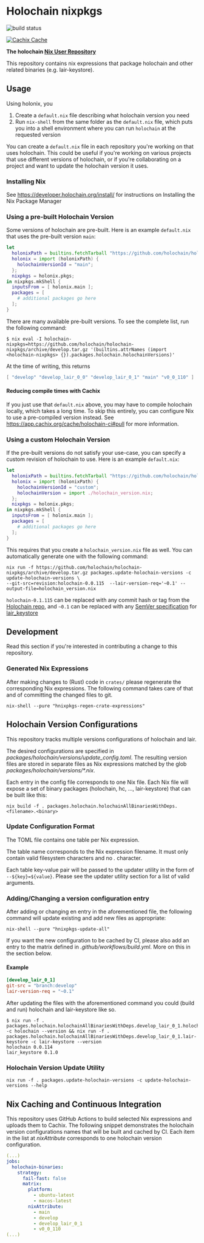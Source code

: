 # Holochain nixpkgs

![build status](https://github.com/holochain/holochain-nixpkgs/actions/workflows/build.yml/badge.svg)

[![Cachix Cache](https://img.shields.io/badge/cachix/holochain-ci-blue.svg)](https://holochain-ci.cachix.org)

**The holochain [Nix User Repository](https://github.com/nix-community/NUR)**

This repository contains nix expressions that package holochain and other related binaries (e.g. lair-keystore).

## Usage

Using holonix, you
1. Create a `default.nix` file describing what holochain version you need
2. Run `nix-shell` from the same folder as the `default.nix` file, which puts you into a shell environment where you can run `holochain` at the requested version

You can create a `default.nix` file in each repository you're working on that uses holochain. This could be useful if you're working on various projects that use different versions of holochain, or if you're collaborating on a project and want to update the holochain version it uses.

### Installing Nix

See <https://developer.holochain.org/install/> for instructions on Installing the Nix Package Manager

### Using a pre-built Holochain Version

Some versions of holochain are pre-built. Here is an example `default.nix` that uses the pre-built version `main`:

```nix
let
  holonixPath = builtins.fetchTarball "https://github.com/holochain/holonix/archive/f3ecb117bdd876b8dcb33ad04984c5da5b2d358c.tar.gz";
  holonix = import (holonixPath) {
    holochainVersionId = "main";
  };
  nixpkgs = holonix.pkgs;
in nixpkgs.mkShell {
  inputsFrom = [ holonix.main ];
  packages = [
    # additional packages go here
  ];
}
```

There are many available pre-built versions. To see the complete list, run the following command:
```shell
$ nix eval -I holochain-nixpkgs=https://github.com/holochain/holochain-nixpkgs/archive/develop.tar.gz '(builtins.attrNames (import <holochain-nixpkgs> {}).packages.holochain.holochainVersions)'
```

At the time of writing, this returns
```nix
[ "develop" "develop_lair_0_0" "develop_lair_0_1" "main" "v0_0_110" ]
```

#### Reducing compile times with Cachix

If you just use that `default.nix` above, you may have to compile holochain locally, which takes a long time. To skip this entirely, you can configure Nix to use a pre-compiled version instead. See <https://app.cachix.org/cache/holochain-ci#pull> for more information.

### Using a custom Holochain Version

If the pre-built versions do not satisfy your use-case, you can specify a custom revision of holochain to use. Here is an example `default.nix`:

```nix
let
  holonixPath = builtins.fetchTarball "https://github.com/holochain/holonix/archive/f3ecb117bdd876b8dcb33ad04984c5da5b2d358c.tar.gz";
  holonix = import (holonixPath) {
    holochainVersionId = "custom";
    holochainVersion = import ./holochain_version.nix;
  };
  nixpkgs = holonix.pkgs;
in nixpkgs.mkShell {
  inputsFrom = [ holonix.main ];
  packages = [
    # additional packages go here
  ];
}
```

This requires that you create a `holochain_version.nix` file as well. You can automatically generate one with the following command:

```shell
nix run -f https://github.com/holochain/holochain-nixpkgs/archive/develop.tar.gz packages.update-holochain-versions -c update-holochain-versions \
--git-src=revision:holochain-0.0.115  --lair-version-req='~0.1' --output-file=holochain_version.nix
```

`holochain-0.1.115` can be replaced with any commit hash or tag from the [Holochain repo](https://github.com/holochain/holochain), and `~0.1` can be replaced with any [SemVer specification](https://doc.rust-lang.org/cargo/reference/specifying-dependencies.html) for [lair_keystore](https://crates.io/crates/lair_keystore)

## Development

Read this section if you're interested in contributing a change to this repository.

### Generated Nix Expressions

After making changes to (Rust) code in `crates/`  please regenerate the corresponding Nix expressions.
The following command takes care of that and of committing the changed files to git.

```shell
nix-shell --pure "hnixpkgs-regen-crate-expressions"
```


## Holochain Version Configurations

This repository tracks multiple versions configurations of holochain and lair.

The desired configurations are specified in _packages/holochain/versions/update_config.toml_.
The resulting version files are stored in separate files as Nix expressions matched by the glob _packages/holochain/versions/*.nix_.

Each entry in the config file corresponds to one Nix file.
Each Nix file will expose a set of binary packages (holochain, hc, ..., lair-keystore) that can be built like this:

```shell
nix build -f . packages.holochain.holochainAllBinariesWithDeps.<filename>.<binary>
```

### Update Configuration Format

The TOML file contains one table per Nix expression.

The table name corresponds to the Nix expression filename.
It must only contain valid filesystem characters and no _._ character.

Each table key-value pair will be passed to the updater utility in the form of `--${key}=${value}`.
Please see the updater utility section for a list of valid arguments.

### Adding/Changing a version configuration entry

After adding or changing en entry in the aforementioned file, the following command will update existing and add new files as appropriate:

```shell
nix-shell --pure "hnixpkgs-update-all"
```

If you want the new configuration to be cached by CI, please also add an entry to the matrix defined in _.github/workflows/build.yml_.
More on this in the section below.

#### Example

```toml
[develop_lair_0_1]
git-src = "branch:develop"
lair-version-req = "~0.1"
```

After updating the files with the aforementioned command you could (build and run) holochain and lair-keystore like so.

```shell
$ nix run -f . packages.holochain.holochainAllBinariesWithDeps.develop_lair_0_1.holochain -c holochain --version && nix run -f . packages.holochain.holochainAllBinariesWithDeps.develop_lair_0_1.lair-keystore -c lair-keystore --version
holochain 0.0.114
lair_keystore 0.1.0
```

### Holochain Version Update Utility

```shell
nix run -f . packages.update-holochain-versions -c update-holochain-versions --help
```

## Nix Caching and Continuous Integration

This repository uses GitHub Actions to build selected Nix expressions and uploads them to Cachix.
The following snippet demonstrates the holochain version configurations names that will be built and cached by CI. Each item in the list at _nixAttribute_ corresponds to one holochain version configuration.

```yaml
(...)
jobs:
  holochain-binaries:
    strategy:
      fail-fast: false
      matrix:
        platform:
          - ubuntu-latest
          - macos-latest
        nixAttribute:
          - main
          - develop
          - develop_lair_0_1
          - v0_0_110
(...)
```

[holonix]: https://github.com/holochain/holonix
